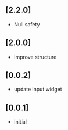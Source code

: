 ## [2.2.0]

* Null safety

## [2.0.0]

* improve structure

## [0.0.2]

* update input widget

## [0.0.1]

* initial
